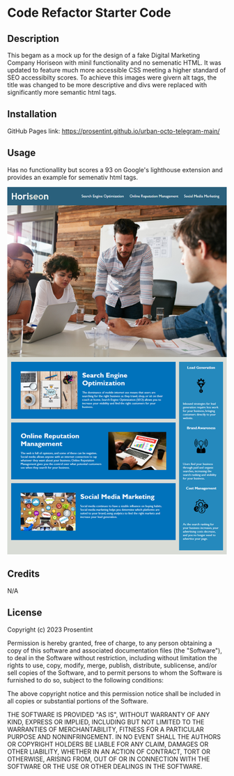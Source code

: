 # Code Refactor Starter Code

## Description

This begam as a mock up for the design of a fake Digital Marketing Company Horiseon with minil functionality and no semenatic HTML. It was updated to feature much more accessible CSS meeting a higher standard of SEO accessibilty scores. To achieve this images were givern alt tags, the title was changed to be more descriptive and divs were replaced with significantly more semantic html tags.

## Installation

GitHub Pages link: https://prosentint.github.io/urban-octo-telegram-main/

## Usage

Has no functionallity but scores a 93 on Google's lighthouse extension and provides an example for semenativ html tags.

![Screenshot of Page](assets/images/01-html-css-git-homework-demo.png)

## Credits

N/A

## License

Copyright (c) 2023 Prosentint

Permission is hereby granted, free of charge, to any person obtaining a copy
of this software and associated documentation files (the "Software"), to deal
in the Software without restriction, including without limitation the rights
to use, copy, modify, merge, publish, distribute, sublicense, and/or sell
copies of the Software, and to permit persons to whom the Software is
furnished to do so, subject to the following conditions:

The above copyright notice and this permission notice shall be included in all
copies or substantial portions of the Software.

THE SOFTWARE IS PROVIDED "AS IS", WITHOUT WARRANTY OF ANY KIND, EXPRESS OR
IMPLIED, INCLUDING BUT NOT LIMITED TO THE WARRANTIES OF MERCHANTABILITY,
FITNESS FOR A PARTICULAR PURPOSE AND NONINFRINGEMENT. IN NO EVENT SHALL THE
AUTHORS OR COPYRIGHT HOLDERS BE LIABLE FOR ANY CLAIM, DAMAGES OR OTHER
LIABILITY, WHETHER IN AN ACTION OF CONTRACT, TORT OR OTHERWISE, ARISING FROM,
OUT OF OR IN CONNECTION WITH THE SOFTWARE OR THE USE OR OTHER DEALINGS IN THE
SOFTWARE.